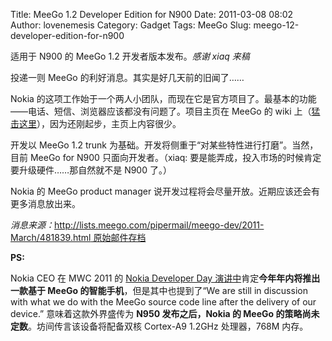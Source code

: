 Title: MeeGo 1.2 Developer Edition for N900
Date: 2011-03-08 08:02
Author: lovenemesis
Category: Gadget
Tags: MeeGo
Slug: meego-12-developer-edition-for-n900

适用于 N900 的 MeeGo 1.2 开发者版本发布。*感谢 xiaq 来稿*

投递一则 MeeGo 的利好消息。其实是好几天前的旧闻了……

Nokia
的这项工作始于一个两人小团队，而现在它是官方项目了。最基本的功能——电话、短信、浏览器应该都没有问题了。项目主页在
MeeGo 的 wiki
上（[猛击这里](http://wiki.meego.com/ARM/N900/DeveloperEdition)），因为还刚起步，主页上内容很少。

开发以 MeeGo 1.2 trunk
为基础。开发将侧重于“对某些特性进行打磨”。当然，目前 MeeGo for N900
只面向开发者。（xiaq:
要是能弄成，投入市场的时候肯定要升级硬件……那自然就不是 N900 了。）

Nokia 的 MeeGo product manager
说开发过程将会尽量开放。近期应该还会有更多消息放出来。

*消息来源：*[http://lists.meego.com/pipermail/meego-dev/2011-March/481839.html
原始邮件存档](http://mynokiablog.com/2011/03/03/nokia-n900-to-get-official-port-of-meego-as-n900-developer-edition/)

**PS:**

Nokia CEO 在 MWC 2011 的 [Nokia Developer Day
演讲中](http://www.nokiadevday.com/#?w=800)肯定**今年年内将推出一款基于
MeeGo 的智能手机**，但是其中也提到了“We are still in discussion with
what we do with the MeeGo source code line after the delivery of our
device.” 意味着这款外界盛传为 **N950 发布之后，Nokia 的 MeeGo
的策略尚未定数**。坊间传言该设备将配备双核 Cortex-A9 1.2GHz 处理器，768M
内存。
